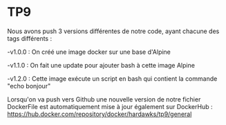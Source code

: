 # TP9
Nous avons push 3 versions différentes de notre code, ayant chacune des tags différents :

-v1.0.0 : On créé une image docker sur une base d'Alpine

-v1.1.0 : On fait une update pour ajouter bash à cette image Alpine

-v1.2.0 : Cette image exécute un script en bash qui contient la commande "echo bonjour"

Lorsqu'on va push vers Github une nouvelle version de notre fichier DockerFile est automatiquement mise à jour également sur DockerHub :
https://hub.docker.com/repository/docker/hardawks/tp9/general
